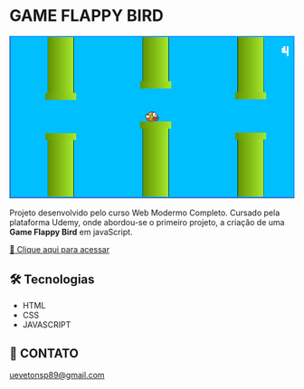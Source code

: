 # GAME FLAPPY BIRD

![preview](./imgs/FlappyBird.png)

Projeto desenvolvido pelo curso Web Modermo Completo. Cursado pela plataforma Udemy, onde abordou-se o primeiro projeto, a criação de uma <span><b>Game Flappy Bird</b></span> em javaScript.

[:link: Clique aqui para acessar](https://ueveton.github.io/CalculadoraJS/)

## 🛠 Tecnologias

- HTML
- CSS
- JAVASCRIPT

## 📲 CONTATO

uevetonsp89@gmail.com

